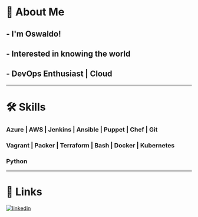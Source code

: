 # 🚀 About Me
## - I'm Oswaldo!
## - Interested in knowing the world
## - DevOps Enthusiast | Cloud
---
# 🛠 Skills
### Azure | AWS | Jenkins | Ansible | Puppet | Chef | Git
### Vagrant | Packer | Terraform | Bash | Docker | Kubernetes
### Python
---
# 🔗 Links
[![linkedin](https://img.shields.io/badge/linkedin-0A66C2?style=for-the-badge&logo=linkedin&logoColor=white)](https://www.linkedin.com/in/oswaldo-solano/)
